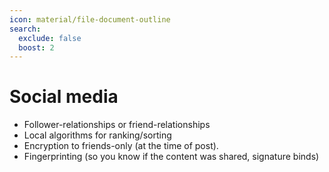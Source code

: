 ```yaml
---
icon: material/file-document-outline
search:
  exclude: false
  boost: 2
---
```


# Social media

- Follower-relationships or friend-relationships
- Local algorithms for ranking/sorting
- Encryption to friends-only (at the time of post).
- Fingerprinting (so you know if the content was shared, signature binds)
